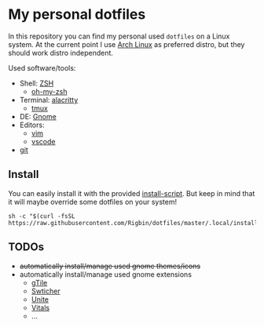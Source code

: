 # My personal dotfiles

In this repository you can find my personal used `dotfiles` on a Linux system.
At the current point I use [Arch Linux](https://archlinux.org/) as preferred distro, but they should work distro independent.

Used software/tools:
* Shell: [ZSH](https://wiki.archlinux.org/index.php/zsh)
  * [oh-my-zsh](https://ohmyz.sh/)
* Terminal: [alacritty](https://github.com/alacritty/alacritty)
  * [tmux](https://github.com/tmux/tmux/wiki)
* DE: [Gnome](https://www.gnome.org/)
* Editors:
  * [vim](https://www.vim.org/)
  * [vscode](https://code.visualstudio.com/)
* [git](https://git-scm.com/)

## Install
You can easily install it with the provided [install-script](). But keep in mind that it will maybe override some dotfiles on your system!

```console
sh -c "$(curl -fsSL https://raw.githubusercontent.com/Rigbin/dotfiles/master/.local/install/install.sh)"
```

## TODOs
* ~~automatically install/manage used gnome themes/icons~~
* automatically install/manage used gnome extensions
  * [gTile](https://github.com/gTile/gTile)
  * [Swticher](https://github.com/daniellandau/switcher)
  * [Unite](https://github.com/hardpixel/unite-shell)
  * [Vitals](https://github.com/corecoding/Vitals)
  * ...
